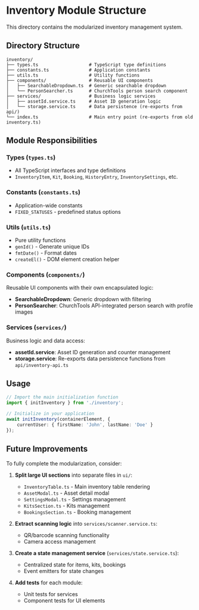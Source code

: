 # Inventory Module Structure

This directory contains the modularized inventory management system.

## Directory Structure

```
inventory/
├── types.ts                   # TypeScript type definitions
├── constants.ts               # Application constants
├── utils.ts                   # Utility functions
├── components/                # Reusable UI components
│   ├── SearchableDropdown.ts  # Generic searchable dropdown
│   └── PersonSearcher.ts      # ChurchTools person search component
├── services/                  # Business logic services
│   ├── assetId.service.ts     # Asset ID generation logic
│   └── storage.service.ts     # Data persistence (re-exports from api/)
└── index.ts                   # Main entry point (re-exports from old inventory.ts)
```

## Module Responsibilities

### Types (`types.ts`)
- All TypeScript interfaces and type definitions
- `InventoryItem`, `Kit`, `Booking`, `HistoryEntry`, `InventorySettings`, etc.

### Constants (`constants.ts`)
- Application-wide constants
- `FIXED_STATUSES` - predefined status options

### Utils (`utils.ts`)
- Pure utility functions
- `genId()` - Generate unique IDs
- `fmtDate()` - Format dates
- `createEl()` - DOM element creation helper

### Components (`components/`)
Reusable UI components with their own encapsulated logic:

- **SearchableDropdown**: Generic dropdown with filtering
- **PersonSearcher**: ChurchTools API-integrated person search with profile images

### Services (`services/`)
Business logic and data access:

- **assetId.service**: Asset ID generation and counter management
- **storage.service**: Re-exports data persistence functions from `api/inventory-api.ts`

## Usage

```typescript
// Import the main initialization function
import { initInventory } from './inventory';

// Initialize in your application
await initInventory(containerElement, {
    currentUser: { firstName: 'John', lastName: 'Doe' }
});
```

## Future Improvements

To fully complete the modularization, consider:

1. **Split large UI sections** into separate files in `ui/`:
   - `InventoryTable.ts` - Main inventory table rendering
   - `AssetModal.ts` - Asset detail modal
   - `SettingsModal.ts` - Settings management
   - `KitsSection.ts` - Kits management
   - `BookingsSection.ts` - Booking management

2. **Extract scanning logic** into `services/scanner.service.ts`:
   - QR/barcode scanning functionality
   - Camera access management

3. **Create a state management service** (`services/state.service.ts`):
   - Centralized state for items, kits, bookings
   - Event emitters for state changes

4. **Add tests** for each module:
   - Unit tests for services
   - Component tests for UI elements
